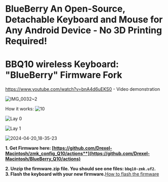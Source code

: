 # BlueBerry An Open-Source, Detachable Keyboard and Mouse for Any Android Device - No 3D Printing Required!

# BBQ10 wireless Keyboard: "BlueBerry" Firmware Fork

https://www.youtube.com/watch?v=bnA4d6uEKS0 - Video demonstration

![IMG_0032~2](https://github.com/Drexel-Macintosh/BlueBerry_Q10/assets/88599898/e0baa9ab-06cf-400c-a296-a37417eba166)

How it works:
![10](https://github.com/Drexel-Macintosh/BlueBerry_Q10/assets/88599898/3cb2f34a-dedf-4d3e-8792-6abb80fc73c8)

![Lay 0](https://github.com/Drexel-Macintosh/BlueBerry_Q10/assets/88599898/68a04c98-2146-4774-a82b-514c1e1299c0)

![Lay 1](https://github.com/Drexel-Macintosh/BlueBerry_Q10/assets/88599898/83ccb390-b213-4e19-a426-59f04de8c54c)

![2024-04-20_18-35-23](https://github.com/Drexel-Macintosh/BlueBerry_Q10/assets/88599898/70d6b2aa-5741-49b2-ac5e-207c464174ff)

**1. Get Firmware here: [https://github.com/Drexel-Macintosh/zmk_config_Q10/actions**](https://github.com/Drexel-Macintosh/BlueBerry_Q10/actions)**

**2. Unzip the firmware.zip file. You should see one files: `bbq10-zmk.uf2`.**  
**3. Flash the keyboard with your new firmware.**[How to flash the firmware](https://github.com/ZitaoTech/BB9900-USB_BLE_Keyboard?tab=readme-ov-file#-how-to-update-the-firmware---) 
